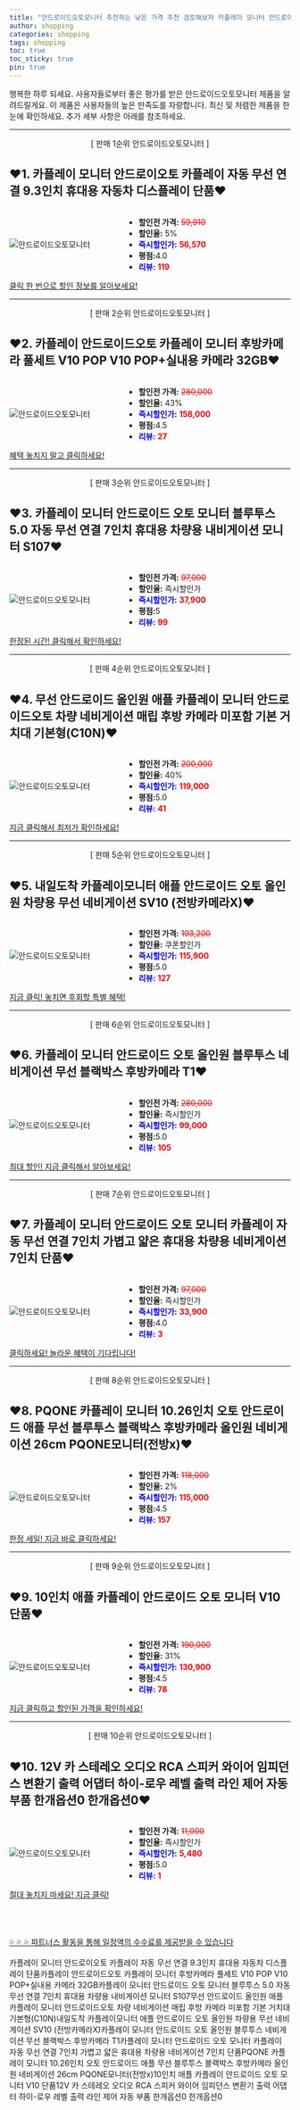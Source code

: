 ```yaml
---
title: "안드로이드오토모니터 추천하는 낮은 가격 추천 검토해보자 카플레이 모니터 안드로이오토 카플레이 자동"
author: shopping
categories: shopping
tags: shopping
toc: true
toc_sticky: true
pin: true
---
```

행복한 하루 되세요. 사용자들로부터 좋은 평가를 받은 안드로이드오토모니터 제품을 알려드릴게요. 이 제품은 사용자들의 높은 만족도를 자랑합니다. 최신 및 저렴한 제품을 한눈에 확인하세요. 추가 세부 사항은 아래를 참조하세요.

---
<p class="toplist" style="margin: 0 auto; display: block; width: fit-content;">[ 판매 1순위 안드로이드오토모니터 ]</p>

<h2><strong>❤️1. 카플레이 모니터 안드로이오토 카플레이 자동 무선 연결 9.3인치 휴대용 자동차 디스플레이 단품❤️</strong></h2>

<div style="display: flex; align-items: center;">
    <div style="flex: 0.4;">
        <img src="https://thumbnail7.coupangcdn.com/thumbnails/remote/230x230ex/image/vendor_inventory/71a8/02799e75d92f0a88a711affff780f7195846e9a9860574874adb8ddef055.jpg" alt="안드로이드오토모니터" style="max-width: 100%;">
    </div>
    <div style="flex: 0.6; margin-left: 10px;">
        <ul>
            <li><strong>할인전 가격:</strong> <del style="color: red;">59,910</del></li>
            <li><strong>할인율:</strong> 5%</li>
            <li><span style='color:blue'><strong>즉시할인가:</strong></span> <span style='color:red'><strong>56,570</strong></span></li>
            <li><strong>평점:</strong>4.0</li>
            <li><span style='color:blue'><strong>리뷰:</strong></span> <span style='color:red'><strong>119</strong></span></li>
        </ul>
    </div>
</div>
<div class="center">
    <a href="https://William4Davisa.github.io?lptag=AF9450613&subid=githubio&pageKey=7737790396&traceid=V0-153&itemId=20809952164&vendorItemId=90778644509" class="myButton">
        클릭 한 번으로 할인 정보를 알아보세요!
    </a>
</div>


---
<p class="toplist" style="margin: 0 auto; display: block; width: fit-content;">[ 판매 2순위 안드로이드오토모니터 ]</p>

<h2><strong>❤️2. 카플레이 안드로이드오토 카플레이 모니터 후방카메라 풀세트 V10 POP V10 POP+실내용 카메라 32GB❤️</strong></h2>

<div style="display: flex; align-items: center;">
    <div style="flex: 0.4;">
        <img src="https://thumbnail8.coupangcdn.com/thumbnails/remote/230x230ex/image/vendor_inventory/1509/493b269ca8849a16164f8012cb2cc79e9cfa00dc4508b518172ce633d50d.jpg" alt="안드로이드오토모니터" style="max-width: 100%;">
    </div>
    <div style="flex: 0.6; margin-left: 10px;">
        <ul>
            <li><strong>할인전 가격:</strong> <del style="color: red;">280,000</del></li>
            <li><strong>할인율:</strong> 43%</li>
            <li><span style='color:blue'><strong>즉시할인가:</strong></span> <span style='color:red'><strong>158,000</strong></span></li>
            <li><strong>평점:</strong>4.5</li>
            <li><span style='color:blue'><strong>리뷰:</strong></span> <span style='color:red'><strong>27</strong></span></li>
        </ul>
    </div>
</div>
<div class="center">
    <a href="https://William4Davisa.github.io?lptag=AF9450613&subid=githubio&pageKey=7804434579&traceid=V0-153&itemId=21145329780&vendorItemId=90315830668" class="myButton">
        혜택 놓치지 말고 클릭하세요!
    </a>
</div>


---
<p class="toplist" style="margin: 0 auto; display: block; width: fit-content;">[ 판매 3순위 안드로이드오토모니터 ]</p>

<h2><strong>❤️3. 카플레이 모니터 안드로이드 오토 모니터 블루투스 5.0 자동 무선 연결 7인치 휴대용 차량용 내비게이션 모니터 S107❤️</strong></h2>

<div style="display: flex; align-items: center;">
    <div style="flex: 0.4;">
        <img src="https://thumbnail10.coupangcdn.com/thumbnails/remote/230x230ex/image/vendor_inventory/e93f/4a74131ebf385cb77b04daab499f8fcfe93a419afdce246960ede2348a69.jpg" alt="안드로이드오토모니터" style="max-width: 100%;">
    </div>
    <div style="flex: 0.6; margin-left: 10px;">
        <ul>
            <li><strong>할인전 가격:</strong> <del style="color: red;">97,000</del></li>
            <li><strong>할인율:</strong> 즉시할인가</li>
            <li><span style='color:blue'><strong>즉시할인가:</strong></span> <span style='color:red'><strong>37,900</strong></span></li>
            <li><strong>평점:</strong>5</li>
            <li><span style='color:blue'><strong>리뷰:</strong></span> <span style='color:red'><strong>99</strong></span></li>
        </ul>
    </div>
</div>
<div class="center">
    <a href="https://William4Davisa.github.io?lptag=AF9450613&subid=githubio&pageKey=8225458909&traceid=V0-153&itemId=23654771300&vendorItemId=90680125796" class="myButton">
        한정된 시간! 클릭해서 확인하세요!
    </a>
</div>


---
<p class="toplist" style="margin: 0 auto; display: block; width: fit-content;">[ 판매 4순위 안드로이드오토모니터 ]</p>

<h2><strong>❤️4. 무선 안드로이드 올인원 애플 카플레이 모니터 안드로이드오토 차량 네비게이션 매립 후방 카메라 미포함 기본 거치대 기본형(C10N)❤️</strong></h2>

<div style="display: flex; align-items: center;">
    <div style="flex: 0.4;">
        <img src="https://thumbnail7.coupangcdn.com/thumbnails/remote/230x230ex/image/vendor_inventory/0e9e/f18b9bf0192016ca26c13f327e426ac99133db9fe23b79c39cec9bf2beda.jpg" alt="안드로이드오토모니터" style="max-width: 100%;">
    </div>
    <div style="flex: 0.6; margin-left: 10px;">
        <ul>
            <li><strong>할인전 가격:</strong> <del style="color: red;">200,000</del></li>
            <li><strong>할인율:</strong> 40%</li>
            <li><span style='color:blue'><strong>즉시할인가:</strong></span> <span style='color:red'><strong>119,000</strong></span></li>
            <li><strong>평점:</strong>5.0</li>
            <li><span style='color:blue'><strong>리뷰:</strong></span> <span style='color:red'><strong>41</strong></span></li>
        </ul>
    </div>
</div>
<div class="center">
    <a href="https://William4Davisa.github.io?lptag=AF9450613&subid=githubio&pageKey=8131632799&traceid=V0-153&itemId=23093485323&vendorItemId=90126886839" class="myButton">
        지금 클릭해서 최저가 확인하세요!
    </a>
</div>


---
<p class="toplist" style="margin: 0 auto; display: block; width: fit-content;">[ 판매 5순위 안드로이드오토모니터 ]</p>

<h2><strong>❤️5. 내일도착 카플레이모니터 애플 안드로이드 오토 올인원 차량용 무선 네비게이션 SV10 (전방카메라X)❤️</strong></h2>

<div style="display: flex; align-items: center;">
    <div style="flex: 0.4;">
        <img src="https://thumbnail9.coupangcdn.com/thumbnails/remote/230x230ex/image/vendor_inventory/16ed/00f88179b102f156deb36575c4d20e1e6a3c93870bf840d398cc92c20951.png" alt="안드로이드오토모니터" style="max-width: 100%;">
    </div>
    <div style="flex: 0.6; margin-left: 10px;">
        <ul>
            <li><strong>할인전 가격:</strong> <del style="color: red;">193,200</del></li>
            <li><strong>할인율:</strong> 쿠폰할인가</li>
            <li><span style='color:blue'><strong>즉시할인가:</strong></span> <span style='color:red'><strong>115,900</strong></span></li>
            <li><strong>평점:</strong>5.0</li>
            <li><span style='color:blue'><strong>리뷰:</strong></span> <span style='color:red'><strong>127</strong></span></li>
        </ul>
    </div>
</div>
<div class="center">
    <a href="https://William4Davisa.github.io?lptag=AF9450613&subid=githubio&pageKey=7961365780&traceid=V0-153&itemId=22011645576&vendorItemId=89098497007" class="myButton">
        지금 클릭! 놓치면 후회할 특별 혜택!
    </a>
</div>


---
<p class="toplist" style="margin: 0 auto; display: block; width: fit-content;">[ 판매 6순위 안드로이드오토모니터 ]</p>

<h2><strong>❤️6. 카플레이 모니터 안드로이드 오토 올인원 블루투스 네비게이션 무선 블랙박스 후방카메라 T1❤️</strong></h2>

<div style="display: flex; align-items: center;">
    <div style="flex: 0.4;">
        <img src="https://thumbnail9.coupangcdn.com/thumbnails/remote/230x230ex/image/vendor_inventory/5a64/c8804f21275a023a4e3d2f57e1316f44b729fcb55ff19db7e49fa516880f.jpg" alt="안드로이드오토모니터" style="max-width: 100%;">
    </div>
    <div style="flex: 0.6; margin-left: 10px;">
        <ul>
            <li><strong>할인전 가격:</strong> <del style="color: red;">280,000</del></li>
            <li><strong>할인율:</strong> 즉시할인가</li>
            <li><span style='color:blue'><strong>즉시할인가:</strong></span> <span style='color:red'><strong>99,000</strong></span></li>
            <li><strong>평점:</strong>5.0</li>
            <li><span style='color:blue'><strong>리뷰:</strong></span> <span style='color:red'><strong>105</strong></span></li>
        </ul>
    </div>
</div>
<div class="center">
    <a href="https://William4Davisa.github.io?lptag=AF9450613&subid=githubio&pageKey=8135095408&traceid=V0-153&itemId=23107587066&vendorItemId=90140862581" class="myButton">
        최대 할인! 지금 클릭해서 알아보세요!
    </a>
</div>


---
<p class="toplist" style="margin: 0 auto; display: block; width: fit-content;">[ 판매 7순위 안드로이드오토모니터 ]</p>

<h2><strong>❤️7. 카플레이 모니터 안드로이드 오토 모니터 카플레이 자동 무선 연결 7인치 가볍고 얇은 휴대용 차량용 네비게이션 7인치 단품❤️</strong></h2>

<div style="display: flex; align-items: center;">
    <div style="flex: 0.4;">
        <img src="https://thumbnail7.coupangcdn.com/thumbnails/remote/230x230ex/image/vendor_inventory/3e69/9c569105e9ba1dbb85d22a50efba81dc36e6381ca67201c77879fb4037eb.jpg" alt="안드로이드오토모니터" style="max-width: 100%;">
    </div>
    <div style="flex: 0.6; margin-left: 10px;">
        <ul>
            <li><strong>할인전 가격:</strong> <del style="color: red;">97,000</del></li>
            <li><strong>할인율:</strong> 즉시할인가</li>
            <li><span style='color:blue'><strong>즉시할인가:</strong></span> <span style='color:red'><strong>33,900</strong></span></li>
            <li><strong>평점:</strong>4.0</li>
            <li><span style='color:blue'><strong>리뷰:</strong></span> <span style='color:red'><strong>3</strong></span></li>
        </ul>
    </div>
</div>
<div class="center">
    <a href="https://William4Davisa.github.io?lptag=AF9450613&subid=githubio&pageKey=8133137285&traceid=V0-153&itemId=23099551890&vendorItemId=90132903083" class="myButton">
        클릭하세요! 놀라운 혜택이 기다립니다!
    </a>
</div>


---
<p class="toplist" style="margin: 0 auto; display: block; width: fit-content;">[ 판매 8순위 안드로이드오토모니터 ]</p>

<h2><strong>❤️8. PQONE 카플레이 모니터 10.26인치 오토 안드로이드 애플 무선 블루투스 블랙박스 후방카메라 올인원 네비게이션 26cm PQONE모니터(전방x)❤️</strong></h2>

<div style="display: flex; align-items: center;">
    <div style="flex: 0.4;">
        <img src="https://thumbnail9.coupangcdn.com/thumbnails/remote/230x230ex/image/vendor_inventory/bf98/00f95703e3cb41fe93c28a9fd12f9065c20818d1ccb68f4d6067271b7224.jpg" alt="안드로이드오토모니터" style="max-width: 100%;">
    </div>
    <div style="flex: 0.6; margin-left: 10px;">
        <ul>
            <li><strong>할인전 가격:</strong> <del style="color: red;">118,000</del></li>
            <li><strong>할인율:</strong> 2%</li>
            <li><span style='color:blue'><strong>즉시할인가:</strong></span> <span style='color:red'><strong>115,000</strong></span></li>
            <li><strong>평점:</strong>4.5</li>
            <li><span style='color:blue'><strong>리뷰:</strong></span> <span style='color:red'><strong>157</strong></span></li>
        </ul>
    </div>
</div>
<div class="center">
    <a href="https://William4Davisa.github.io?lptag=AF9450613&subid=githubio&pageKey=8178496538&traceid=V0-153&itemId=23437379071&vendorItemId=90464264080" class="myButton">
        한정 세일! 지금 바로 클릭하세요!
    </a>
</div>


---
<p class="toplist" style="margin: 0 auto; display: block; width: fit-content;">[ 판매 9순위 안드로이드오토모니터 ]</p>

<h2><strong>❤️9. 10인치 애플 카플레이 안드로이드 오토 모니터 V10 단품❤️</strong></h2>

<div style="display: flex; align-items: center;">
    <div style="flex: 0.4;">
        <img src="https://thumbnail7.coupangcdn.com/thumbnails/remote/230x230ex/image/vendor_inventory/7e46/5f0eaa57035b24a9f237757d630b6fdef851631788a800ae398b2fd140d5.jpg" alt="안드로이드오토모니터" style="max-width: 100%;">
    </div>
    <div style="flex: 0.6; margin-left: 10px;">
        <ul>
            <li><strong>할인전 가격:</strong> <del style="color: red;">190,000</del></li>
            <li><strong>할인율:</strong> 31%</li>
            <li><span style='color:blue'><strong>즉시할인가:</strong></span> <span style='color:red'><strong>130,900</strong></span></li>
            <li><strong>평점:</strong>4.5</li>
            <li><span style='color:blue'><strong>리뷰:</strong></span> <span style='color:red'><strong>78</strong></span></li>
        </ul>
    </div>
</div>
<div class="center">
    <a href="https://William4Davisa.github.io?lptag=AF9450613&subid=githubio&pageKey=7720875697&traceid=V0-153&itemId=20721108137&vendorItemId=87791939589" class="myButton">
        지금 클릭하고 할인된 가격을 확인하세요!
    </a>
</div>


---
<p class="toplist" style="margin: 0 auto; display: block; width: fit-content;">[ 판매 10순위 안드로이드오토모니터 ]</p>

<h2><strong>❤️10. 12V 카 스테레오 오디오 RCA 스피커 와이어 임피던스 변환기 출력 어댑터 하이-로우 레벨 출력 라인 제어 자동 부품 한개옵션0 한개옵션0❤️</strong></h2>

<div style="display: flex; align-items: center;">
    <div style="flex: 0.4;">
        <img src="https://thumbnail6.coupangcdn.com/thumbnails/remote/230x230ex/image/vendor_inventory/271f/0e8f5217eb8f4a802211f742d8f7036f16fb48466f6c39d82ee81eaf3567.jpg" alt="안드로이드오토모니터" style="max-width: 100%;">
    </div>
    <div style="flex: 0.6; margin-left: 10px;">
        <ul>
            <li><strong>할인전 가격:</strong> <del style="color: red;">11,000</del></li>
            <li><strong>할인율:</strong> 즉시할인가</li>
            <li><span style='color:blue'><strong>즉시할인가:</strong></span> <span style='color:red'><strong>5,480</strong></span></li>
            <li><strong>평점:</strong>5.0</li>
            <li><span style='color:blue'><strong>리뷰:</strong></span> <span style='color:red'><strong>1</strong></span></li>
        </ul>
    </div>
</div>
<div class="center">
    <a href="https://William4Davisa.github.io?lptag=AF9450613&subid=githubio&pageKey=7291350042&traceid=V0-153&itemId=18636930136&vendorItemId=90623175266" class="myButton">
        절대 놓치지 마세요! 지금 클릭!
    </a>
</div>

<br><br><br>[💦 💦 💦 파트너스 활동을 통해 일정액의 수수료를 제공받을 수 있습니다](https://link.coupang.com/a/bcpT2c)<br><br>카플레이 모니터 안드로이오토 카플레이 자동 무선 연결 9.3인치 휴대용 자동차 디스플레이 단품카플레이 안드로이드오토 카플레이 모니터 후방카메라 풀세트 V10 POP V10 POP+실내용 카메라 32GB카플레이 모니터 안드로이드 오토 모니터 블루투스 5.0 자동 무선 연결 7인치 휴대용 차량용 내비게이션 모니터 S107무선 안드로이드 올인원 애플 카플레이 모니터 안드로이드오토 차량 네비게이션 매립 후방 카메라 미포함 기본 거치대 기본형(C10N)내일도착 카플레이모니터 애플 안드로이드 오토 올인원 차량용 무선 네비게이션 SV10 (전방카메라X)카플레이 모니터 안드로이드 오토 올인원 블루투스 네비게이션 무선 블랙박스 후방카메라 T1카플레이 모니터 안드로이드 오토 모니터 카플레이 자동 무선 연결 7인치 가볍고 얇은 휴대용 차량용 네비게이션 7인치 단품PQONE 카플레이 모니터 10.26인치 오토 안드로이드 애플 무선 블루투스 블랙박스 후방카메라 올인원 네비게이션 26cm PQONE모니터(전방x)10인치 애플 카플레이 안드로이드 오토 모니터 V10 단품12V 카 스테레오 오디오 RCA 스피커 와이어 임피던스 변환기 출력 어댑터 하이-로우 레벨 출력 라인 제어 자동 부품 한개옵션0 한개옵션0